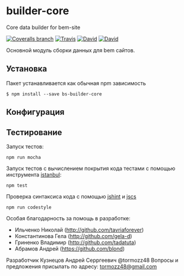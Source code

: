 # builder-core
Core data builder for bem-site

[![Coveralls branch](https://img.shields.io/coveralls/bem-site/builder-core/master.svg)](https://coveralls.io/r/bem-site/builder-core?branch=master)
[![Travis](https://img.shields.io/travis/bem-site/builder-core.svg)](https://travis-ci.org/bem-site/builder-core)
[![David](https://img.shields.io/david/bem-site/builder-core.svg)](https://david-dm.org/bem-site/builder-core)
[![David](https://img.shields.io/david/dev/bem-site/builder-core.svg)](https://david-dm.org/bem-site/builder-core#info=devDependencies)

Основной модуль сборки данных для bem сайтов.

## Установка

Пакет устанавливается как обычная npm зависимость
```
$ npm install --save bs-builder-core
```

## Конфигурация


## Тестирование

Запуск тестов:
```
npm run mocha
```

Запуск тестов с вычислением покрытия кода тестами с помощью инструмента [istanbul](https://www.npmjs.com/package/istanbul):
```
npm test
```

Проверка синтаксиса кода с помощью [jshint](https://www.npmjs.com/package/jshint) и [jscs](https://www.npmjs.com/package/jscs)
```
npm run codestyle
```

Особая благодарность за помощь в разработке:

* Ильченко Николай (http://github.com/tavriaforever)
* Константинова Гела (http://github.com/gela-d)
* Гриненко Владимир (http://github.com/tadatuta)
* Абрамов Андрей (https://github.com/blond)

Разработчик Кузнецов Андрей Серргеевич @tormozz48
Вопросы и предложения присылать по адресу: tormozz48@gmail.com
